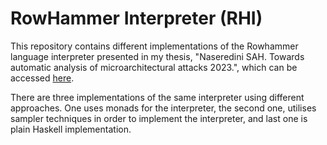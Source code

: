 # RowHammer Interpreter (RHI)
This repository contains different implementations of the Rowhammer language interpreter presented in my thesis, "Naseredini SAH. Towards automatic analysis of microarchitectural attacks 2023.", which can be accessed 
[here](https://hdl.handle.net/10779/uos.24610929.v1). 

There are three implementations of the same interpreter using different approaches.
One uses monads for the interpreter, the second one, utilises sampler techniques in order to implement the interpreter, and last one is plain Haskell implementation.